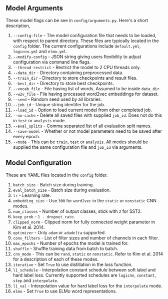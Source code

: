 ## Model Arguments

These model flags can be see in `config/arguments.py`. Here's a short description,

1. `--config-file` - The model configuration file that needs to be loaded, with respect to parent directory. These files are typically located in the `config` folder. The current configurations include `default.yml`, `logicnn.yml` and `elmo.yml`.
2. `--modify-config` - JSON string giving users flexibility to adjust configuration via command line flags.
3. `--thread-restrict` - Restrict the model to 2 CPU threads only.
4. `--data_dir` - Directory containing preprocessed data.
5. `--train_dir` - Directory to store checkpoints and result files.
6. `--best_dir` - Directory to store best checkpoints.
7. `--vocab_file` - File having list of words. Assumed to be inside `data_dir`.
8. `--w2v_file` - File having processed word2vec embeddings for dataset.
9. `--seed` - Random seed used by all libraries.
10. `--job_id` - Unique string identifer for the job.
11. `--load_id` - Option to load current model from other completed job.
12. `--no-cache` - Delete all saved files with supplied `job_id`. Does not do this in `test` or `analysis` mode.
13. `--eval_splits` - Comma separated list of all evaluation split names.
14. `--save-model` - Whether or not model parameters need to be saved after every epoch.
15. `--mode` - This can be `train`, `test` or `analysis`. All modes should be supplied the same configuration file and `job_id` via arguments.

## Model Configuration

These are YAML files located in the `config` folder.

1. `batch_size` - Batch size during training.
2. `eval_batch_size` - Batch size during evaluation.
3. `lr` - Learning rate.
4. `embedding_size` - Use `300` for `word2vec` in the `static` or `nonstatic` CNN modes.
5. `num_classes` - Number of output classes, stick with `2` for SST2.
6. `keep_prob` - `1 - dropout_rate`.
7. `clipped_norm` - Clipped norm for fully connected weight parameter in Kim et al. 2014.
8. `optimizer` - Only `adam` or `adadelta` supported.
9. `conv_filters` - List of filter sizes and number of channels in each filter.
10. `max_epochs` - Number of epochs the model is trained for.
11. `shuffle` - Shuffle training data from batch to batch.
12. `cnn_mode` - This can be `rand`, `static` or `nonstatic`. Refer to Kim et al. 2014 for a description of each of these modes.
13. `iterative` - Set `True` to use distillation in the loss function.
14. `l1_schedule` - Interpolation constant schedule between soft label and hard label loss. Currently supported schedules are `logicnn`, `constant`, `step` and `interpolate`.
15. `l1_val` - Interpolation value for hard label loss for the `interpolate` mode.
16. `elmo` - Set `True` to use ELMo word representations.